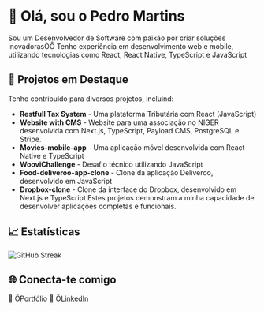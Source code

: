 # 👋 Olá, sou o Pedro Martins
Sou um Desenvolvedor de Software com paixão por criar soluções inovadoras Tenho experiência em desenvolvimento web e mobile, utilizando tecnologias como React, React Native, TypeScript e JavaScript

## 🚀 Projetos em Destaque
Tenho contribuído para diversos projetos, incluind:
- **Restfull Tax System** - Uma plataforma Tributária com React (JavaScript)
- **Website with CMS** - Website para uma associação no NIGER desenvolvida com Next.js, TypeScript, Payload CMS, PostgreSQL e Stripe.
- **Movies-mobile-app** - Uma aplicação móvel desenvolvida com React Native e TypeScript
- **WooviChallenge** - Desafio técnico utilizando JavaScript
- **Food-deliveroo-app-clone** - Clone da aplicação Deliveroo, desenvolvido em JavaScript
- **Dropbox-clone** - Clone da interface do Dropbox, desenvolvido em Next.js e TypeScript
Estes projetos demonstram a minha capacidade de desenvolver aplicações completas e funcionais.

## 📈 Estatísticas 
![GitHub Streak](https://streak-stats.demolab.com/?user=pedrofsmartins3&theme=radical)


## 🌐 Conecta-te comigo
💼 [Portfólio](https://pedro-martins-portfolio.netlifyapp/)
💼 [LinkedIn](https://www.linkedin.com/in/pedrofsmarins3/)

